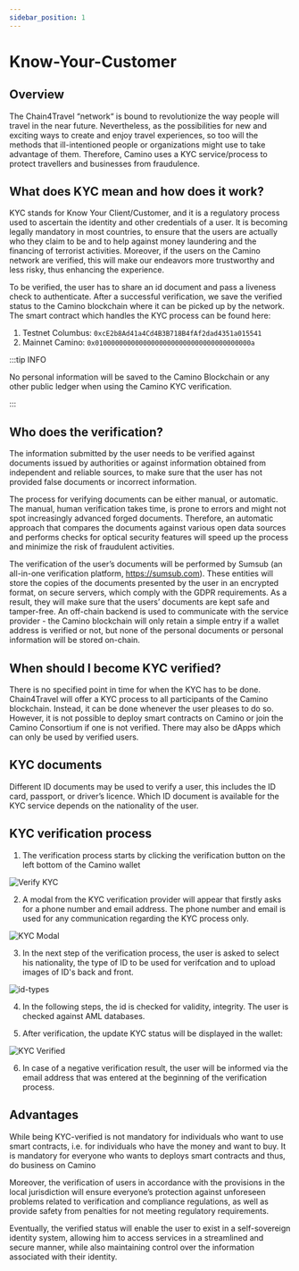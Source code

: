 ```yaml
---
sidebar_position: 1
---
```


# Know-Your-Customer

## Overview

The Chain4Travel “network“ is bound to revolutionize the way people will travel in the near future. Nevertheless, as the possibilities for new and exciting ways to create and enjoy travel experiences, so too will the methods that ill-intentioned people or organizations might use to take advantage of them. Therefore, Camino uses a KYC service/process to protect travellers and businesses from fraudulence.

## What does KYC mean and how does it work?

KYC stands for Know Your Client/Customer, and it is a regulatory process used to ascertain the identity and other credentials of a user. It is becoming legally mandatory in most countries, to ensure that the users are actually who they claim to be and to help against money laundering and the financing of terrorist activities. Moreover, if the users on the Camino network are verified, this will make our endeavors more trustworthy and less risky, thus enhancing the experience.

To be verified, the user has to share an id document and pass a liveness check to authenticate. After a successful verification, we save the verified status to the Camino blockchain where it can be picked up by the network. The smart contract which handles the KYC process can be found here:

1.  Testnet Columbus: `0xcE2b8Ad41a4Cd4B3B718B4fAf2dad4351a015541`
2.  Mainnet Camino: `0x010000000000000000000000000000000000000a`

:::tip INFO

No personal information will be saved to the Camino Blockchain or any other public ledger when using the Camino KYC verification.

:::

## Who does the verification?

The information submitted by the user needs to be verified against documents issued by authorities or against information obtained from independent and reliable sources, to make sure that the user has not provided false documents or incorrect information.

The process for verifying documents can be either manual, or automatic. The manual, human verification takes time, is prone to errors and might not spot increasingly advanced forged documents. Therefore, an automatic approach that compares the documents against various open data sources and performs checks for optical security features will speed up the process and minimize the risk of fraudulent activities.

The verification of the user’s documents will be performed by Sumsub (an all-in-one verification platform, https://sumsub.com). These entities will store the copies of the documents presented by the user in an encrypted format, on secure servers, which comply with the GDPR requirements. As a result, they will make sure that the users’ documents are kept safe and tamper-free. An off-chain backend is used to communicate with the service provider - the Camino blockchain will only retain a simple entry if a wallet address is verified or not, but none of the personal documents or personal information will be stored on-chain.

## When should I become KYC verified?

There is no specified point in time for when the KYC has to be done. Chain4Travel will offer a KYC process to all participants of the Camino blockchain. Instead, it can be done whenever the user pleases to do so. However, it is not possible to deploy smart contracts on Camino or join the Camino Consortium if one is not verified. There may also be dApps which can only be used by verified users.

## KYC documents

Different ID documents may be used to verify a user, this includes the ID card, passport, or driver’s licence. Which ID document is available for the KYC service depends on the nationality of the user.

## KYC verification process

1. The verification process starts by clicking the verification button on the left bottom of the Camino wallet

![Verify KYC](/img/kyc/verify-kyc.png)

2. A modal from the KYC verification provider will appear that firstly asks for a phone number and email address. The phone number and email is used for any communication regarding the KYC process only.

![KYC Modal](/img/kyc/kyc-modal.png)

3. In the next step of the verification process, the user is asked to select his nationality, the type of ID to be used for verifcation and to upload images of ID's back and front.

![id-types](/img/kyc/id-types.png)

4. In the following steps, the id is checked for validity, integrity. The user is checked against AML databases.

5. After verification, the update KYC status will be displayed in the wallet:

![KYC Verified](/img/kyc/kyc-verified.png)

6. In case of a negative verification result, the user will be informed via the email address that was entered at the beginning of the verification process.

## Advantages

While being KYC-verified is not mandatory for individuals who want to use smart contracts, i.e. for individuals who have the money and want to buy. It is mandatory for everyone who wants to deploys smart contracts and thus, do business on Camino

Moreover, the verification of users in accordance with the provisions in the local jurisdiction will ensure everyone’s protection against unforeseen problems related to verification and compliance regulations, as well as provide safety from penalties for not meeting regulatory requirements.

Eventually, the verified status will enable the user to exist in a self-sovereign identity system, allowing him to access services in a streamlined and secure manner, while also maintaining control over the information associated with their identity.
